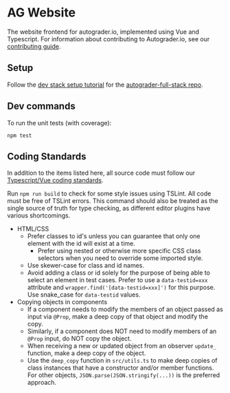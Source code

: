 # AG Website
The website frontend for autograder.io, implemented using Vue and Typescript.
For information about contributing to Autograder.io, see our
[contributing guide](https://github.com/eecs-autograder/autograder.io/blob/master/CONTRIBUTING.md).

## Setup
Follow the [dev stack setup tutorial](https://github.com/eecs-autograder/autograder-full-stack/blob/master/docs/development_setup.md) for the [autograder-full-stack repo](https://github.com/eecs-autograder/autograder-full-stack).

## Dev commands
To run the unit tests (with coverage):
```
npm test
```

## Coding Standards
In addition to the items listed here, all source code must follow our
[Typescript/Vue coding standards](https://github.com/eecs-autograder/autograder.io/blob/master/coding_standards_typescript_vue.md).

Run `npm run build` to check for some style issues using TSLint. All code must be free of TSLint errors. This command should also be treated as the single source of truth for type checking, as different editor plugins have various shortcomings.

- HTML/CSS
    - Prefer classes to id's unless you can guarantee that only one element
      with the id will exist at a time.
        - Prefer using nested or otherwise more specific CSS class selectors
          when you need to override some imported style.
    - Use skewer-case for class and id names.
    - Avoid adding a class or id solely for the purpose of being able to
      select an element in test cases. Prefer to use a `data-testid=xxx` attribute
      and `wrapper.find('[data-testid=xxx]')` for this purpose. Use snake_case for
      `data-testid` values.
- Copying objects in components
    - If a component needs to modify the members of an object passed as input
      via `@Prop`, make a deep copy of that object and modify the copy.
    - Similarly, if a component does NOT need to modify members of an `@Prop`
      input, do NOT copy the object.
    - When receiving a new or updated object from an observer `update_` function,
      make a deep copy of the object.
    - Use the `deep_copy` function in `src/utils.ts` to make deep copies of
      class instances that have a constructor and/or member functions. For other
      objects, `JSON.parse(JSON.stringify(...))` is the preferred approach.
